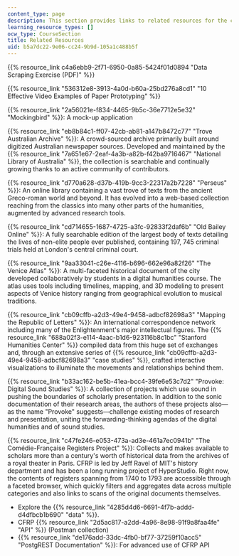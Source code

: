 ```yaml
---
content_type: page
description: This section provides links to related resources for the course.
learning_resource_types: []
ocw_type: CourseSection
title: Related Resources
uid: b5a7dc22-9e06-cc24-9b9d-105a1c488b5f
---
```


{{% resource_link c4a6ebb9-2f71-6950-0a85-5424f01d0894 "Data Scraping Exercise (PDF)" %}}

{{% resource_link "536312e8-3913-4a0d-b60a-25bd276a8cd1" "10 Effective Video Examples of Paper Prototyping" %}}

{{% resource_link "2a56021e-f834-4465-9b5c-36e7712e5e32" "Mockingbird" %}}: A mock-up application

{{% resource_link "eb8b84c1-ff07-42cb-ab81-a147b8472c77" "Trove Australian Archive" %}}: A crowd-sourced archive primarily built around digitized Australian newspaper sources. Developed and maintained by the {{% resource_link "7a651e67-2eaf-4a3b-a82b-f42ba9716467" "National Library of Australia" %}}, the collection is searchable and continually growing thanks to an active community of contributors.

{{% resource_link "d770a628-d37b-419b-9cc3-22317a2b7228" "Perseus" %}}: An online library containing a vast trove of texts from the ancient Greco-roman world and beyond. It has evolved into a web-based collection reaching from the classics into many other parts of the humanities, augmented by advanced research tools.

{{% resource_link "cd714655-1687-4725-a3fc-92833f2daf6b" "Old Bailey Online" %}}: A fully searchable edition of the largest body of texts detailing the lives of non-elite people ever published, containing 197, 745 criminal trials held at London's central criminal court.

{{% resource_link "9aa33041-c26e-4116-b696-662e96a82f26" "The Venice Atlas" %}}: A multi-faceted historical document of the city developed collaboratively by students in a digital humanities course. The atlas uses tools including timelines, mapping, and 3D modeling to present aspects of Venice history ranging from geographical evolution to musical traditions.

{{% resource_link "cb09cffb-a2d3-49e4-9458-adbcf82698a3" "Mapping the Republic of Letters" %}}: An international correspondence network including many of the Enlightenment's major intellectual figures. The {{% resource_link "688a02f3-e114-4aac-b1d6-923116b8c1bc" "Stanford Humanities Center" %}} compiled data from this huge set of exchanges and, through an extensive series of {{% resource_link "cb09cffb-a2d3-49e4-9458-adbcf82698a3" "case studies" %}}, crafted interactive visualizations to illuminate the movements and relationships behind them.

{{% resource_link "b33ac162-be5b-41ea-bcc4-39fe6e53c7d2" "Provoke: Digital Sound Studies" %}}: A collection of projects which use sound in pushing the boundaries of scholarly presentation. In addition to the sonic documentation of their research areas, the authors of these projects also—as the name "Provoke" suggests—challenge existing modes of research and presentation, uniting the forwarding-thinking agendas of the digital humanities and of sound studies.

{{% resource_link "c47fe246-e053-473a-ad3e-461a7ec0941b" "The Comédie-Française Registers Project" %}}: Collects and makes available to scholars more than a century's worth of historical data from the archives of a royal theater in Paris. CFRP is led by Jeff Ravel of MIT's history department and has been a long running project of HyperStudio. Right now, the contents of registers spanning from 1740 to 1793 are accessible through a faceted browser, which quickly filters and aggregates data across multiple categories and also links to scans of the original documents themselves.

*   Explore the {{% resource_link "4285d4d6-6691-4f7b-addd-d4dfbcb1b690" "data" %}}.
*   CFRP {{% resource_link "2d5ac817-a2dd-4a96-8e98-91f9a8faa4fe" "API" %}} (Postman collection)
*   {{% resource_link "de176add-33dc-4fb0-bf77-37259f10acc5" "PostgREST Documentation" %}}: For advanced use of CFRP API